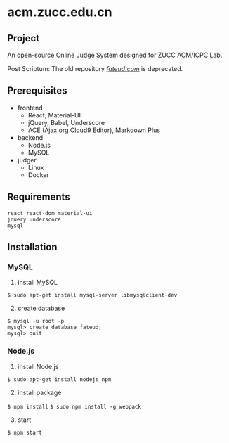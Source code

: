 # acm.zucc.edu.cn

## Project

An open-source Online Judge System designed for ZUCC ACM/ICPC Lab.

Post Scriptum: The old repository [*fateud.com*](https://github.com/ChouUn/fateud.com) is deprecated.

## Prerequisites

* frontend
  * React, Material-UI
  * jQuery, Babel, Underscore
  * ACE (Ajax.org Cloud9 Editor), Markdown Plus
* backend
  * Node.js
  * MySQL
* judger
  * Linux
  * Docker

## Requirements

```
react react-dom material-ui
jquery underscore
mysql
```

## Installation

### MySQL

1. install MySQL

  `$ sudo apt-get install mysql-server libmysqlclient-dev`

2. create database

  `$ mysql -u root -p`  
  `mysql> create database fateud;`  
  `mysql> quit`

### Node.js

1. install Node.js

  `$ sudo apt-get install nodejs npm`

2. install package

  `$ npm install`
  `$ sudo npm install -g webpack`

3. start

  `$ npm start`
  <!-- `$ sudo npm install -g bower` -->

  <!-- `$ sudo npm install -g grunt` -->
